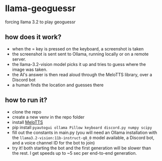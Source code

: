 # llama-geoguessr
forcing llama 3.2 to play geoguessr

## how does it work?
- when the = key is pressed on the keyboard, a screenshot is taken
- the screenshot is sent sent to Ollama, running locally or on a remote server.
- the llama-3.2-vision model picks it up and tries to guess where the image was taken.
- the AI's answer is then read aloud through the MeloTTS library, over a Discord bot
- a human finds the location and guesses there

## how to run it?
- clone the repo
- create a new venv in the repo folder
- install [MeloTTS](https://github.com/myshell-ai/MeloTTS/blob/main/docs/install.md)
- pip install `pyautogui ollama Pillow keyboard discord.py numpy scipy`
- fill out the constants in main.py (you will need an Ollama installation with the `llama3.2-vision:11b-instruct-q8_0` model available, a Discord bot, and a voice channel ID for the bot to join)
- try it! both starting the bot and the first generation will be slower than the rest. I get speeds up to ~5 sec per end-to-end generation. 
